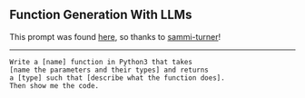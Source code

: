 ## Function Generation With LLMs

This prompt was found [here](https://github.com/sammi-turner/Python-To-Mojo/tree/main#function-generation-with-llms "Direct link"), so thanks to [sammi-turner](https://github.com/sammi-turner "GitHub Profile")!

---

```
Write a [name] function in Python3 that takes
[name the parameters and their types] and returns
a [type] such that [describe what the function does].
Then show me the code.
```
